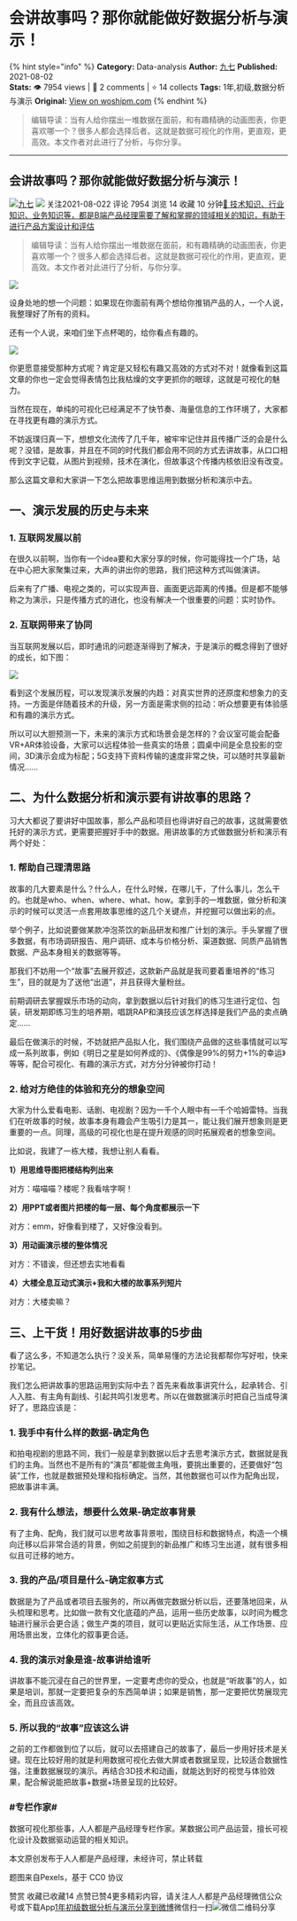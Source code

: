 # 会讲故事吗？那你就能做好数据分析与演示！
{% hint style="info" %}
**Category:** Data-analysis
**Author:** [九七](https://www.woshipm.com/u/1149002)
**Published:** 2021-08-02  
**Stats:** 👁️ 7954 views | 💬 2 comments | ⭐ 14 collects
**Tags:** 1年,初级,数据分析与演示
**Original:** [View on woshipm.com](https://www.woshipm.com/data-analysis/4963910.html)
{% endhint %}
> 编辑导读：当有人给你摆出一堆数据在面前，和有趣精确的动画图表，你更喜欢哪一个？很多人都会选择后者。这就是数据可视化的作用，更直观，更高效。本文作者对此进行了分析，与你分享。

---

## 会讲故事吗？那你就能做好数据分析与演示！

[![](https://image.woshipm.com/wp-files/2021/07/xGWVKprR02jObP50eCoi.jpg!/both/72x72)](https://www.woshipm.com/u/1149002)[九七](https://www.woshipm.com/u/1149002) ![](https://static.woshipm.com/tag/1121_1@2x.png) 关注2021-08-022 评论 7954 浏览 14 收藏 10 分钟[🔗 技术知识、行业知识、业务知识等，都是B端产品经理需要了解和掌握的领域相关的知识，有助于进行产品方案设计和评估](https://ke.qidianla.com/courses/bcpm)

> 编辑导读：当有人给你摆出一堆数据在面前，和有趣精确的动画图表，你更喜欢哪一个？很多人都会选择后者。这就是数据可视化的作用，更直观，更高效。本文作者对此进行了分析，与你分享。

![](https://image.woshipm.com/wp-files/2021/07/TBUTYfyJVu4KGAyd5CXr.jpg)

设身处地的想一个问题：如果现在你面前有两个想给你推销产品的人，一个人说，我整理好了所有的资料。

还有一个人说，来咱们坐下点杯喝的，给你看点有趣的。

![](https://image.woshipm.com/wp-files/2021/07/4GgN7shjpYshWMULh7t5.png)

你更愿意接受那种方式呢？肯定是又轻松有趣又高效的方式对不对！就像看到这篇文章的你也一定会觉得表情包比我枯燥的文字更抓你的眼球，这就是可视化的魅力。

当然在现在，单纯的可视化已经满足不了快节奏、海量信息的工作环境了，大家都在寻找更有趣的演示方式。

不妨返璞归真一下，想想文化流传了几千年，被牢牢记住并且传播广泛的会是什么呢？没错，是故事，并且在不同的时代我们都会用不同的方式去讲故事，从口口相传到文字记载，从图片到视频，技术在演化，但故事这个传播内核依旧没有改变。

那么这篇文章和大家讲一下怎么把故事思维运用到数据分析和演示中去。

## 一、演示发展的历史与未来

### 1\. 互联网发展以前

在很久以前啊，当你有一个idea要和大家分享的时候，你可能得找一个广场，站在中心把大家聚集过来，大声的讲出你的思路，我们把这种方式叫做演讲。

后来有了广播、电视之类的，可以实现声音、画面更远距离的传播。但是都不能够称之为演示，只是传播方式的进化，也没有解决一个很重要的问题：实时协作。

### 2\. 互联网带来了协同

当互联网发展以后，即时通讯的问题逐渐得到了解决，于是演示的概念得到了很好的成长，如下图：

![](https://image.woshipm.com/wp-files/2021/08/j24fgt7tILAHW1FtlnH9.png)

看到这个发展历程，可以发现演示发展的内趋：对真实世界的还原度和想象力的支持。一方面是伴随着技术的升级，另一方面是需求侧的拉动：听众想要更有体验感和有趣的演示方式。

所以可以大胆预测一下，未来的演示方式和场景会是怎样的？会议室可能会配备VR+AR体验设备，大家可以远程体验一些真实的场景；圆桌中间是全息投影的空间，3D演示会成为标配；5G支持下资料传输的速度非常之快，可以随时共享最新情况……

## 二、为什么数据分析和演示要有讲故事的思路？

习大大都说了要讲好中国故事，那么产品和项目也得讲好自己的故事，这就需要依托好的演示方式，更需要把握好手中的数据。用讲故事的方式做数据分析和演示有两个好处：

### 1\. 帮助自己理清思路

故事的几大要素是什么？什么人，在什么时候，在哪儿干，了什么事儿，怎么干的。也就是who、when、where、what、how。拿到手的一堆数据，做分析和演示的时候可以灵活一点套用故事思维的这几个关键点，并挖掘可以做出彩的点。

举个例子，比如说要做某款冲泡茶饮的新品研发和推广计划的演示。手头掌握了很多数据，有市场调研报告、用户调研、成本与价格分析、渠道数据、同质产品销售数据、产品本身相关的数据等等。

那我们不妨用一个“故事”去展开叙述，这款新产品就是我司要着重培养的“练习生”，目的就是为了送他“出道”，并且获得大量粉丝。

前期调研去掌握娱乐市场的动向，拿到数据以后针对我们的练习生进行定位、包装，研发期即练习生的培养期，唱跳RAP和演技应该怎样选择是我们产品的卖点确定……

最后在做演示的时候，不妨就把产品拟人化，我们围绕产品做的这些事情就可以写成一系列故事，例如《明日之星是如何养成的》、《偶像是99%的努力+1%的幸运》等等，配合可视化、有趣的演示方式，对方分分钟被你打动！

### 2\. 给对方绝佳的体验和充分的想象空间

大家为什么爱看电影、话剧、电视剧？因为一千个人眼中有一千个哈姆雷特。当我们在听故事的时候，故事本身有趣会产生吸引力是其一，能让我们展开想象则是更重要的一点。同理，高级的可视化也是在提升观感的同时拓展观者的想象空间。

比如说，我建了一栋大楼，我想让别人看看。

**1）用思维导图把楼结构列出来**

对方：喵喵喵？楼呢？我看啥字啊！

**2）用PPT或者图片把楼的每一层、每个角度都展示一下**

对方：emm，好像看到楼了，又好像没看到。

**3）用动画演示楼的整体情况**

对方：不错诶，但还想去实地看看

**4）大楼全息互动式演示+我和大楼的故事系列短片**

对方：大楼卖嘛？

## 三、上干货！用好数据讲故事的5步曲

看了这么多，不知道怎么执行？没关系，简单易懂的方法论我都帮你写好啦，快来抄笔记。

我们怎么把讲故事的思路运用到实际中去？首先来看故事讲究什么，起承转合、引人入胜、有主角有副线、引起共鸣引发思考。所以在做数据演示时把自己当成导演好了，思路应该是：

### 1\. 我手中有什么样的数据-确定角色

和拍电视剧的思路不同，我们一般是拿到数据以后才去思考演示方式，数据就是我们的主角。当然也不是所有的“演员”都能做主角哦，要挑出重要的，还要做好“包装”工作，也就是数据预处理和指标确定。当然，其他数据也可以作为配角出现，把故事讲丰满。

### 2\. 我有什么想法，想要什么效果-确定故事背景

有了主角、配角，我们就可以思考故事背景啦，围绕目标和数据特点，构造一个横向迁移以后非常合适的背景，例如之前提到的新品推广和练习生出道，就有很多相似且可迁移的地方。

### 3\. 我的产品/项目是什么-确定叙事方式

数据是为了产品或者项目去服务的，所以再做完数据分析以后，还要落地回来，从头梳理和思考。比如做一款有文化底蕴的产品，运用一些历史故事，以时间为概念轴进行展示会更合适；做生产类的项目，就可以更贴近实际生活，从工作场景、应用场景出发，立体化的叙事更合适。

### 4\. 我的演示对象是谁-故事讲给谁听

讲故事不能沉浸在自己的世界里，一定要考虑你的受众，也就是“听故事”的人，如果是培训，那就一定要把复杂的东西简单讲；如果是销售，那一定要把优势展现完全，而且应该高效。

### 5\. 所以我的“故事”应该这么讲

之前的工作都做到位了以后，就可以去搭建自己的故事了，最后一步用好技术是关键。现在比较好用的就是利用数据可视化去做大屏或者数据呈现，比较适合数据性强，注重数据展现的演示。再结合3D技术和动画，就能达到好的视觉与体验效果，配合解说能把故事+数据+场景呈现的比较好。

### #专栏作家#

数据可视化那些事，人人都是产品经理专栏作家。某数据公司产品运营，擅长可视化设计及数据驱动运营的相关知识。

本文原创发布于人人都是产品经理，未经许可，禁止转载

题图来自Pexels，基于 CC0 协议

赞赏 收藏已收藏14 点赞已赞4更多精彩内容，请关注人人都是产品经理微信公众号或下载App[1年](https://www.woshipm.com/tag/1%e5%b9%b4)[初级](https://www.woshipm.com/tag/%e5%88%9d%e7%ba%a7)[数据分析与演示](https://www.woshipm.com/tag/%e6%95%b0%e6%8d%ae%e5%88%86%e6%9e%90%e4%b8%8e%e6%bc%94%e7%a4%ba)[分享到微博](https://service.weibo.com/share/share.php?appkey=2775287854&title=会讲故事吗？那你就能做好数据分析与演示！&url=https://www.woshipm.com/data-analysis/4963910.html&pic=https://image.woshipm.com/wp-files/2021/07/TBUTYfyJVu4KGAyd5CXr.jpg)微信扫一扫![微信二维码](https://api.pwmqr.com/qrcode/create/?url=https://www.woshipm.com/data-analysis/4963910.html)分享